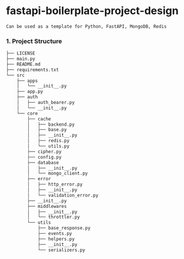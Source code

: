 # fastapi-boilerplate-project-design

```Can be used as a template for Python, FastAPI, MongoDB, Redis```


### 1. Project Structure

```bash
├── LICENSE
├── main.py
├── README.md
├── requirements.txt
└── src
    ├── apps
    │   └── __init__.py
    ├── app.py
    ├── auth
    │   ├── auth_bearer.py
    │   └── __init__.py
    └── core
        ├── cache
        │   ├── backend.py
        │   ├── base.py
        │   ├── __init__.py
        │   ├── redis.py
        │   └── utils.py
        ├── cipher.py
        ├── config.py
        ├── database
        │   ├── __init__.py
        │   └── mongo_client.py
        ├── error
        │   ├── http_error.py
        │   ├── __init__.py
        │   └── validation_error.py
        ├── __init__.py
        ├── middlewares
        │   ├── __init__.py
        │   └── throttler.py
        └── utils
            ├── base_response.py
            ├── events.py
            ├── helpers.py
            ├── __init__.py
            └── serializers.py
```
